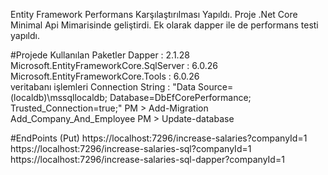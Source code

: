 Entity Framework Performans Karşılaştırılması Yapıldı.
Proje .Net Core Minimal Api  Mimarisinde geliştirdi.
Ek olarak dapper ile de performans testi yapıldı.

#Projede Kullanılan Paketler
Dapper : 2.1.28
Microsoft.EntityFrameworkCore.SqlServer : 6.0.26
Microsoft.EntityFrameworkCore.Tools : 6.0.26
<br/>
veritabanı işlemleri
Connection String : "Data Source=(localdb)\\mssqllocaldb; Database=DbEfCorePerformance; Trusted_Connection=true;"
PM > Add-Migration Add_Company_And_Employee
PM > Update-database

#EndPoints (Put)
https://localhost:7296/increase-salaries?companyId=1
https://localhost:7296/increase-salaries-sql?companyId=1
https://localhost:7296/increase-salaries-sql-dapper?companyId=1
